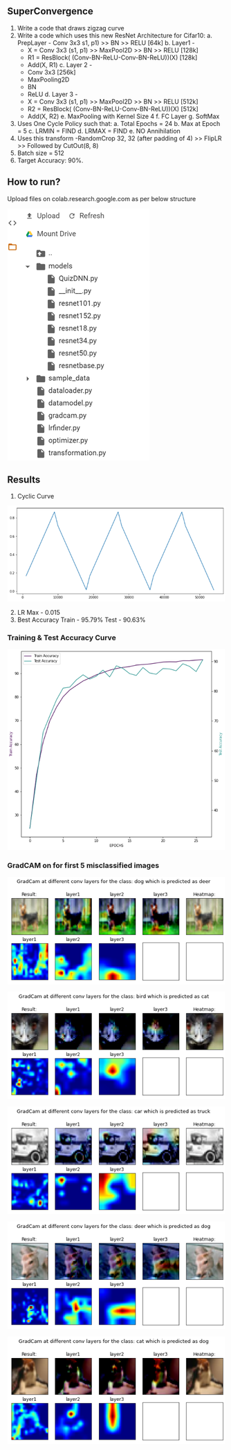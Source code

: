 ## SuperConvergence

1. Write a code that draws zigzag curve
2. Write a code which uses this new ResNet Architecture for Cifar10:
  a. PrepLayer - Conv 3x3 s1, p1) >> BN >> RELU [64k]
  b. Layer1 -
    - X = Conv 3x3 (s1, p1) >> MaxPool2D >> BN >> RELU [128k]
    - R1 = ResBlock( (Conv-BN-ReLU-Conv-BN-ReLU))(X) [128k] 
    - Add(X, R1)
  c. Layer 2 -
    - Conv 3x3 [256k]
    - MaxPooling2D
    - BN
    - ReLU
  d. Layer 3 -
    - X = Conv 3x3 (s1, p1) >> MaxPool2D >> BN >> RELU [512k]
    - R2 = ResBlock( (Conv-BN-ReLU-Conv-BN-ReLU))(X) [512k]
    - Add(X, R2)
  e. MaxPooling with Kernel Size 4
  f. FC Layer 
  g. SoftMax
3. Uses One Cycle Policy such that:
  a. Total Epochs = 24
  b. Max at Epoch = 5
  c. LRMIN = FIND
  d. LRMAX = FIND
  e. NO Annihilation
4. Uses this transform -RandomCrop 32, 32 (after padding of 4) >> FlipLR >> Followed by CutOut(8, 8)
5. Batch size = 512
6. Target Accuracy: 90%. 

## How to run?

Upload files on colab.research.google.com as per below structure

![](https://github.com/anuragal/deep-learning/blob/master/S10/images/directory.png)

## Results
1. Cyclic Curve

![](https://github.com/anuragal/deep-learning/blob/master/S11/images/cyclic_curve.png)

2. LR Max - 0.015
3. Best Accuracy
   Train - 95.79%
   Test - 90.63%

### Training & Test Accuracy Curve
![](https://github.com/anuragal/deep-learning/blob/master/S11/images/val_traintestaccuracy_change.png)

### GradCAM on for first 5 misclassified images

![](https://github.com/anuragal/deep-learning/blob/master/S11/images/gradcam1.png)

![](https://github.com/anuragal/deep-learning/blob/master/S11/images/gradcam2.png)

![](https://github.com/anuragal/deep-learning/blob/master/S11/images/gradcam3.png)

![](https://github.com/anuragal/deep-learning/blob/master/S11/images/gradcam4.png)

![](https://github.com/anuragal/deep-learning/blob/master/S11/images/gradcam5.png)

